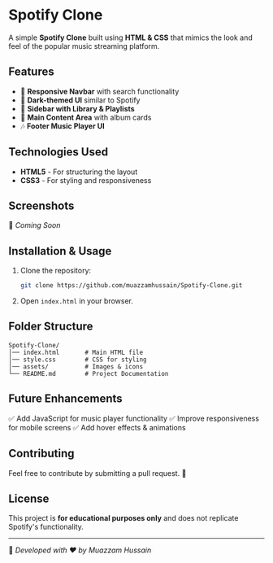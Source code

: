 # Spotify Clone

A simple **Spotify Clone** built using **HTML & CSS** that mimics the look and feel of the popular music streaming platform.

## Features
- 🎵 **Responsive Navbar** with search functionality
- 🎨 **Dark-themed UI** similar to Spotify
- 📂 **Sidebar with Library & Playlists**
- 📜 **Main Content Area** with album cards
- 🎶 **Footer Music Player UI**

## Technologies Used
- **HTML5** - For structuring the layout
- **CSS3** - For styling and responsiveness

## Screenshots
🚀 *Coming Soon*

## Installation & Usage
1. Clone the repository:
   ```sh
   git clone https://github.com/muazzamhussain/Spotify-Clone.git
   ```
2. Open `index.html` in your browser.

## Folder Structure
```
Spotify-Clone/
│── index.html       # Main HTML file
│── style.css        # CSS for styling
│── assets/          # Images & icons
└── README.md        # Project Documentation
```

## Future Enhancements
✅ Add JavaScript for music player functionality
✅ Improve responsiveness for mobile screens
✅ Add hover effects & animations

## Contributing
Feel free to contribute by submitting a pull request. 🎉

## License
This project is **for educational purposes only** and does not replicate Spotify's functionality.

---
🚀 *Developed with ❤️ by Muazzam Hussain*

